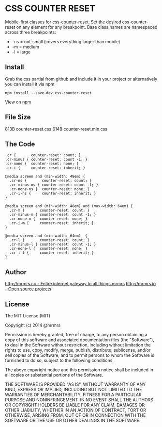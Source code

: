 # CSS COUNTER RESET

  Mobile-first classes for css-counter-reset.
  Set the desired css-counter-reset on any element for any breakpoint.
  Base class names are namespaced across three breakpoints:

*  -ns = not-small (covers everything larger than mobile)
*  -m  = medium
*  -l  = large

## Install
Grab the css partial from github and include it in your project or alternatively
you can install it via npm:
```
npm install --save-dev css-counter-reset
```
View on [npm](https://www.npmjs.org/package/css-counter-reset)


## File Size

813B counter-reset.css
614B counter-reset.min.css

## The Code
```
.cr {       counter-reset: count; }
.cr-minus { counter-reset: count -1; }
.cr-none {  counter-reset: none; }
.cr-i {     counter-reset: inherit; }

@media screen and (min-width: 48em) {
  .cr-ns {       counter-reset: count; }
  .cr-minus-ns { counter-reset: count -1; }
  .cr-none-ns {  counter-reset: none; }
  .cr-i-ns {     counter-reset: inherit; }
}

@media screen and (min-width: 48em) and (max-width: 64em) {
  .cr-m {       counter-reset: count; }
  .cr-minus-m { counter-reset: count -1; }
  .cr-none-m {  counter-reset: none; }
  .cr-i-m {     counter-reset: inherit; }
}

@media screen and (min-width: 64em)  {
  .cr-l {       counter-reset: count; }
  .cr-minus-l { counter-reset: count -1; }
  .cr-none-l {  counter-reset: none; }
  .cr-i-l {     counter-reset: inherit; }
}

```

## Author

[http://mrmrs.cc - Entire internet gateway to all things mrmrs](http://mrmrs.cc)
[http://mrmrs.io - Open source projects](http://mrmrs.io)

## License

The MIT License (MIT)

Copyright (c) 2014 @mrmrs

Permission is hereby granted, free of charge, to any person obtaining a copy
of this software and associated documentation files (the "Software"), to deal
in the Software without restriction, including without limitation the rights
to use, copy, modify, merge, publish, distribute, sublicense, and/or sell
copies of the Software, and to permit persons to whom the Software is
furnished to do so, subject to the following conditions:

The above copyright notice and this permission notice shall be included in
all copies or substantial portions of the Software.

THE SOFTWARE IS PROVIDED "AS IS", WITHOUT WARRANTY OF ANY KIND, EXPRESS OR
IMPLIED, INCLUDING BUT NOT LIMITED TO THE WARRANTIES OF MERCHANTABILITY,
FITNESS FOR A PARTICULAR PURPOSE AND NONINFRINGEMENT. IN NO EVENT SHALL THE
AUTHORS OR COPYRIGHT HOLDERS BE LIABLE FOR ANY CLAIM, DAMAGES OR OTHER
LIABILITY, WHETHER IN AN ACTION OF CONTRACT, TORT OR OTHERWISE, ARISING FROM,
OUT OF OR IN CONNECTION WITH THE SOFTWARE OR THE USE OR OTHER DEALINGS IN
THE SOFTWARE.

